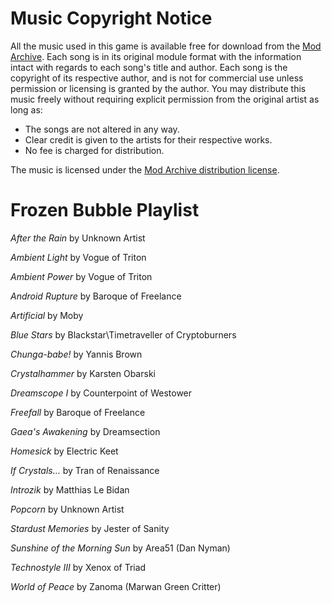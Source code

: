 # Music Copyright Notice #

All the music used in this game is available free for download from the [Mod Archive](http://modarchive.org/). Each song is in its original module format with the information intact with regards to each song's title and author. Each song is the copyright of its respective author, and is not for commercial use unless permission or licensing is granted by the author.  You may distribute this music freely without requiring explicit permission from the original artist as long as:

  * The songs are not altered in any way.
  * Clear credit is given to the artists for their respective works.
  * No fee is charged for distribution.

The music is licensed under the [Mod Archive distribution license](http://modarchive.org/index.php?terms-upload).

# Frozen Bubble Playlist #

_After the Rain_ by Unknown Artist

_Ambient Light_ by Vogue of Triton

_Ambient Power_ by Vogue of Triton

_Android Rupture_ by Baroque of Freelance

_Artificial_ by Moby

_Blue Stars_ by Blackstar\Timetraveller of Cryptoburners

_Chunga-babe!_ by Yannis Brown

_Crystalhammer_ by Karsten Obarski

_Dreamscope I_ by Counterpoint of Westower

_Freefall_ by Baroque of Freelance

_Gaea's Awakening_ by Dreamsection

_Homesick_ by Electric Keet

_If Crystals…_ by Tran of Renaissance

_Introzik_ by Matthias Le Bidan

_Popcorn_ by Unknown Artist

_Stardust Memories_ by Jester of Sanity

_Sunshine of the Morning Sun_ by Area51 (Dan Nyman)

_Technostyle III_ by Xenox of Triad

_World of Peace_ by Zanoma (Marwan Green Critter)
